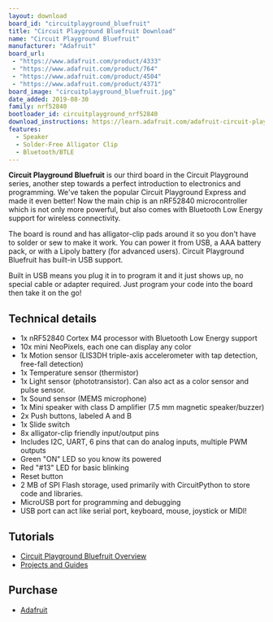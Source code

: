 ```yaml
---
layout: download
board_id: "circuitplayground_bluefruit"
title: "Circuit Playground Bluefruit Download"
name: "Circuit Playground Bluefruit"
manufacturer: "Adafruit"
board_url:
 - "https://www.adafruit.com/product/4333"
 - "https://www.adafruit.com/product/764"
 - "https://www.adafruit.com/product/4504"
 - "https://www.adafruit.com/product/4371"
board_image: "circuitplayground_bluefruit.jpg"
date_added: 2019-08-30
family: nrf52840
bootloader_id: circuitplayground_nrf52840
download_instructions: https://learn.adafruit.com/adafruit-circuit-playground-bluefruit/circuitpython
features:
  - Speaker
  - Solder-Free Alligator Clip
  - Bluetooth/BTLE
---
```


**Circuit Playground Bluefruit** is our third board in the Circuit Playground series, another step towards a perfect introduction to electronics and programming. We've taken the popular Circuit Playground Express and made it even better! Now the main   chip is an nRF52840 microcontroller which is not only more powerful, but also comes with Bluetooth Low Energy support for wireless connectivity.

The board is round and has alligator-clip pads around it so you don't have to solder or sew to make it work. You can power it from USB, a AAA battery pack, or with a Lipoly battery (for advanced users). Circuit Playground Bluefruit has built-in USB support.

Built in USB means you plug it in to program it and it just shows up, no special cable or adapter required. Just program your code into the board then take it on the go!

## Technical details

* 1x nRF52840 Cortex M4 processor with Bluetooth Low Energy support
* 10x mini NeoPixels, each one can display any color
* 1x Motion sensor (LIS3DH triple-axis accelerometer with tap detection, free-fall detection)
* 1x Temperature sensor (thermistor)
* 1x Light sensor (phototransistor). Can also act as a color sensor and pulse sensor.
* 1x Sound sensor (MEMS microphone)
* 1x Mini speaker with class D amplifier (7.5 mm magnetic speaker/buzzer)
* 2x Push buttons, labeled A and B
* 1x Slide switch
* 8x alligator-clip friendly input/output pins
* Includes I2C, UART, 6 pins that can do analog inputs, multiple PWM outputs
* Green "ON" LED so you know its powered
* Red "#13" LED for basic blinking
* Reset button
* 2 MB of SPI Flash storage, used primarily with CircuitPython to store code and libraries.
* MicroUSB port for programming and debugging
* USB port can act like serial port, keyboard, mouse, joystick or MIDI!

## Tutorials

* [Circuit Playground Bluefruit Overview](https://learn.adafruit.com/adafruit-circuit-playground-bluefruit)
* [Projects and Guides](https://learn.adafruit.com/products/4333/guides)

## Purchase

* [Adafruit](https://www.adafruit.com/product/4333)
